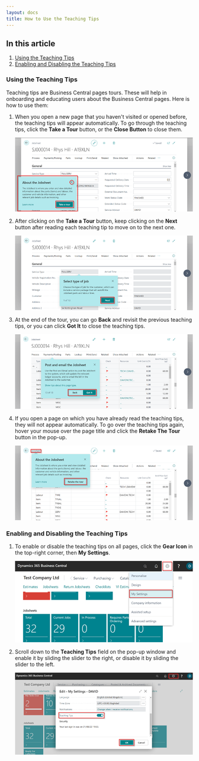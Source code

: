 ```yaml
---
layout: docs
title: How to Use the Teaching Tips
---
```


## In this article
1. [Using the Teaching Tips](#using-the-teaching-tips)
2. [Enabling and Disabling the Teaching Tips](#enabling-and-disabling-the-teaching-tips)

### Using the Teaching Tips
Teaching tips are Business Central pages tours. These will help in onboarding and educating users about the Business Central pages. Here is how to use them:
1. When you open a new page that you haven't visited or opened before, the teaching tips will appear automatically. To go through the teaching tips, click the **Take a Tour** button, or the **Close Button** to close them.

   ![](media/garagehive-teaching-tips1.png)

2. After clicking on the **Take a Tour** button, keep clicking on the **Next** button after reading each teaching tip to move on to the next one.

   ![](media/garagehive-teaching-tips2.png)

3. At the end of the tour, you can go **Back** and revisit the previous teaching tips, or you can click **Got It** to close the teaching tips.

   ![](media/garagehive-teaching-tips3.png)

4. If you open a page on which you have already read the teaching tips, they will not appear automatically. To go over the teaching tips again, hover your mouse over the page title and click the **Retake The Tour** button in the pop-up.

   ![](media/garagehive-teaching-tips4.png)


### Enabling and Disabling the Teaching Tips
1. To enable or disable the teaching tips on all pages, click the **Gear Icon** in the top-right corner, then **My Settings**.

   ![](media/garagehive-teaching-tips5.png)

2. Scroll down to the **Teaching Tips** field on the pop-up window and enable it by sliding the slider to the right, or disable it by sliding the slider to the left.

   ![](media/garagehive-teaching-tips6.png)


